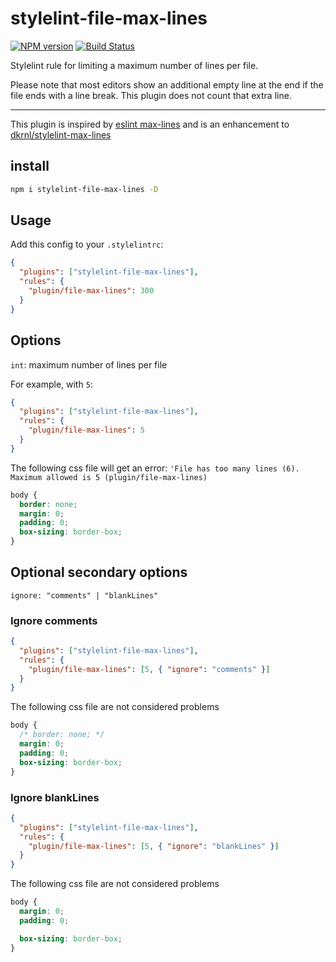 # stylelint-file-max-lines

[![NPM version](https://img.shields.io/npm/v/stylelint-file-max-lines.svg)](https://www.npmjs.com/package/stylelint-file-max-lines)
[![Build Status](https://github.com/yixiaojiu/stylelint-file-max-lines/workflows/CI/badge.svg)](https://github.com/yixiaojiu/stylelint-file-max-lines/actions)

Stylelint rule for limiting a maximum number of lines per file.

Please note that most editors show an additional empty line at the end if the file ends with a line break. This plugin does not count that extra line.

---

This plugin is inspired by [eslint max-lines](https://eslint.org/docs/latest/rules/max-lines) and is an enhancement to [dkrnl/stylelint-max-lines](https://github.com/dkrnl/stylelint-max-lines)

## install

```sh
npm i stylelint-file-max-lines -D
```

## Usage

Add this config to your `.stylelintrc`:

```json
{
  "plugins": ["stylelint-file-max-lines"],
  "rules": {
    "plugin/file-max-lines": 300
  }
}
```

## Options

`int`: maximum number of lines per file

For example, with `5`:

```json
{
  "plugins": ["stylelint-file-max-lines"],
  "rules": {
    "plugin/file-max-lines": 5
  }
}
```

The following css file will get an error: `'File has too many lines (6). Maximum allowed is 5 (plugin/file-max-lines)`

```css
body {
  border: none;
  margin: 0;
  padding: 0;
  box-sizing: border-box;
}
```

## Optional secondary options

`ignore: "comments" | "blankLines"`

### Ignore comments

```json
{
  "plugins": ["stylelint-file-max-lines"],
  "rules": {
    "plugin/file-max-lines": [5, { "ignore": "comments" }]
  }
}
```

The following css file are not considered problems

```css
body {
  /* border: none; */
  margin: 0;
  padding: 0;
  box-sizing: border-box;
}
```

### Ignore blankLines

```json
{
  "plugins": ["stylelint-file-max-lines"],
  "rules": {
    "plugin/file-max-lines": [5, { "ignore": "blankLines" }]
  }
}
```

The following css file are not considered problems

```css
body {
  margin: 0;
  padding: 0;

  box-sizing: border-box;
}
```
